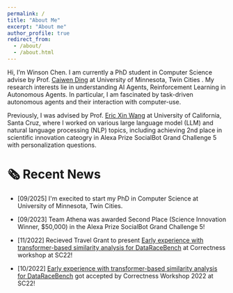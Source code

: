 ```yaml
---
permalink: /
title: "About Me"
excerpt: "About me"
author_profile: true
redirect_from: 
  - /about/
  - /about.html
---
```




Hi, I’m Winson Chen. I am currently a PhD student in Computer Science advise by Prof. [Caiwen Ding](https://caiwending.github.io) at University of Minnesota, Twin Cities . My research interests lie in understanding AI Agents, Reinforcement Learning in Autonomous Agents. In particular, I am fascinated by task-driven autonomous agents and their interaction with computer-use.


Previously, I was advised by Prof. [Eric Xin Wang](https://eric-xw.github.io/) at University of California, Santa Cruz, where I worked on various large language model (LLM) and natural language processing (NLP) topics, including achieving 2nd place in scientific innovation cateogry in Alexa Prize SocialBot Grand Challenge 5 with personalization questions. 


<!-- # Need to edit  -->
# 🗞️ Recent News
- [09/2025] I'm execited to start my PhD in Computer Science at University of Minnesota, Twin Cities. 


- [09/2023] Team Athena was awarded Second Place (Science Innovation Winner, $50,000) in the Alexa Prize SocialBot Grand Challenge 5!

- [11/2022] Recieved Travel Grant to present [Early experience with transformer-based similarity analysis for DataRaceBench](https://ieeexplore.ieee.org/abstract/document/10027519) at Correctness workshop at SC22!

- [10/2022] [Early experience with transformer-based similarity analysis for DataRaceBench](https://ieeexplore.ieee.org/abstract/document/10027519) got accepted by Correctness Workshop 2022 at SC22!
